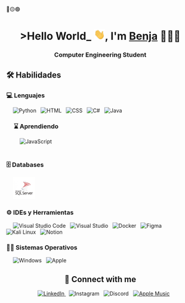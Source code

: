 <div>
🔴🟡🟢
  
</div>

<!-- <p align="center">
  <img src="https://github.com/thompsonemerson/thompsonemerson/raw/master/cover-thompson.png" height="200"/> 
</p> -->
<h1 align="center"> >Hello World_ <img src="https://raw.githubusercontent.com/ABSphreak/ABSphreak/master/gifs/Hi.gif" width="30px">, I'm <a href="https://github.com/benjaminvalenzuela">Benja<a> 👨🏻‍💻</h1>
<h3 align="center">Computer Engineering Student</h3>

## 🛠️ Habilidades

### 💻 Lenguajes

<p align="left">
  &emsp;
    <img width="58px" title="Python" src="https://github.com/pheralb/svgl/blob/main/static/library/python.svg"/>  
  &nbsp;
    <img width="50px" title="HTML" src="https://github.com/pheralb/svgl/blob/main/static/library/html5.svg"/>
  &nbsp;
     <img width="58px" title="CSS" src="https://github.com/pheralb/svgl/blob/main/static/library/css.svg"/>
  &nbsp;
    <img width="53px" title="C#" src="https://github.com/pheralb/svgl/blob/main/static/library/csharp.svg"/>
  &nbsp;
    <img width="58px" title="Java" src="https://skillicons.dev/icons?i=java&perline=10"/>
</p>

### &emsp; ⌛ Aprendiendo
<p align="left">
  &emsp;
  &emsp;
    <img width="60px" title="JavaScript" src="https://skillicons.dev/icons?i=js&perline=10"/>
</p>

### <br>🗄️ Databases
<p align="left">
  &emsp;
    <a>
      <img width="60px" title="SQL Server" src="https://github.com/Scar1109/skill-icons/blob/Scar1109/icons/microsoftSQL.svg"> 
    </a>
 </p>

 ### ⚙️ IDEs y Herramientas
<p align="left">
  &emsp;
      <img alt="Visual Studio Code" width="55px" title="Visual Studio Code" src="https://github.com/pheralb/svgl/blob/main/static/library/vscode.svg">
  &nbsp;
      <img alt="Visual Studio" width="60px" title="Visual Studio" src="https://github.com/pheralb/svgl/blob/main/static/library/visual-studio.svg">
  &nbsp;
      <img alt="Docker" width="60px" title="Docker" src="https://github.com/pheralb/svgl/blob/main/static/library/docker.svg">
  &nbsp;
      <img alt="Figma" width="38px" title="Figma" src="https://github.com/pheralb/svgl/blob/main/static/library/figma.svg">  
  &nbsp;
      <img alt="Kali Linux" width="60px" title="Kali Linux" src="https://skillicons.dev/icons?i=kali&perline=10">  
  &nbsp;
        <img alt="Notion" width="60px" title="Notion" src="https://skillicons.dev/icons?i=notion&perline=10">         
</p>

### 👨‍💻 Sistemas Operativos
 
<p>
  &emsp;
    <a>
      <img alt="Windows" width="50px" title="Windows" src="https://github.com/pheralb/svgl/blob/main/static/library/windows.svg">
    </a>
  &nbsp;
    <a>
      <img alt="Apple" width="50px" title="Apple" src="https://github.com/pheralb/svgl/blob/main/static/library/apple_dark.svg">
    </a>
</p>

### <h2 align="center"> 👥 Connect with me </h2>

<p align="center">
  &emsp;
  <a href="https://www.linkedin.com/in/benjam%C3%ADn-valenzuela-aedo-41625a254/">
    <img alt="LinkedIn" width="60px" title="LinkedIn" src="https://uxwing.com/wp-content/themes/uxwing/download/brands-and-social-media/linkedin-app-icon.png">
  </a>
  &nbsp;
  <a style="text-decoration: none;" href="https://www.instagram.com/benjaminvalenzuelaa_/">
    <img alt="Instagram" width="60px" title="Usuario instagram: benjaminvalenzuelaa_" src="https://github.com/pheralb/svgl/blob/main/static/library/instagram_dark.svg">
  </a>
  &nbsp;
  <a>
    <img alt="Discord" width="60px" title="Usuario discord: benjaminvalenzuela_" src="https://skillicons.dev/icons?i=discord&perline=10">
  </a>
  &nbsp;
  <a href="https://music.apple.com/profile/benjaminvalenzuelaa">
    <img alt="Apple Music" width="60px" title="Apple Music" src="https://github.com/pheralb/svgl/blob/main/static/library/apple-music-icon.svg">
  </a>
</p>
